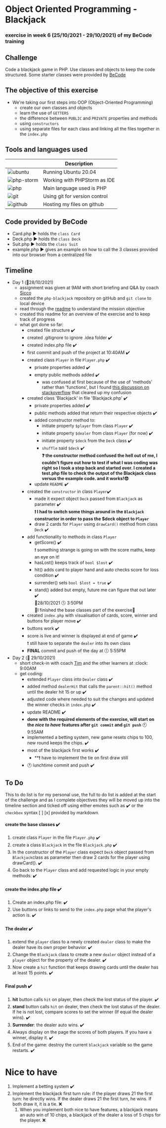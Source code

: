 # Object Oriented Programming - Blackjack
### exercise in week 6 (25/10/2021 - 29/10/2021) of my BeCode training
## Challenge

Code a blackjack game in PHP. Use classes and objects to keep the code structured.
Some starter classes were provided by [BeCode](https://github.com/becodeorg/ANT-Lamarr-5.34/tree/main/2.The-Hill/php/4.oop-blackjackgame/code)

## The objective of this exercise

* We're taking our first steps into OOP (Object-Oriented Programming)
  * create our own classes and objects
  * learn the use of `GETTERS`
  * the difference between `PUBLIC` and `PRIVATE` properties and methods
  * using `constructors`
  * using separate files for each class and linking all the files together in the `index.php`

## Tools and languages used

|  | Description |
| ----------- | ----------- |
| ![ubuntu](IMG/ubuntu-logo.png) | Running Ubuntu 20.04 |
| ![php-storm](IMG/phpstorm-logo.jpeg) | Working with PHPStorm as IDE |
| ![php](IMG/php-logo.jpg) | Main language used is PHP |
| ![git](IMG/git-logo.png) | Using git for version control |
| ![github](IMG/github-logo.png) | Hosting my files on github |

## Code provided by BeCode

* Card.php :arrow_forward: holds the `class Card`
* Deck.php :arrow_forward: holds the `class Deck`
* Suit.php :arrow_forward: holds the `class Suit`
* example.php :arrow_forward: gives an example on how to call the 3 classes provided into our browser from a centralized file

## Timeline

* Day 1 (:date:28/10/2021)
  * assignment was given at 9AM with short briefing and Q&A by coach [Sicco](https://github.com/Sick-0)
  * created the `php-blackjack` repository on gitHub and `git clone` to local device
  * read through the [readme](https://github.com/becodeorg/ANT-Lamarr-5.34/blob/main/2.The-Hill/php/4.oop-blackjackgame/README.md) to understand the mission objective
  * created this readme for an overview of the exercise and to keep track of progress
  * what got done so far:
    * created file structure :heavy_check_mark:
    * created .gitignore to ignore .idea folder :heavy_check_mark:
    * created index.php file :heavy_check_mark:
    * first commit and push of the project at 10:40AM :heavy_check_mark:
    * created class `Player` in file `Player.php` :heavy_check_mark:
      * private properties added :heavy_check_mark:
      * empty public methods added :heavy_check_mark:
        * was confused at first because of the use of 'methods' rather than 'functions', but I found [this discussion on stackoverflow](https://stackoverflow.com/questions/22913321/why-functions-are-called-methods-in-java) that cleared up my confusion
    * created class 'Blackjack' in file 'Blackjack.php' :heavy_check_mark:
      * private properties added :heavy_check_mark:
      * public methods added that return their respective objects :heavy_check_mark:
      * added constructor method to:
        * initiate property `$player` from class `Player` :heavy_check_mark:
        * initiate property `$dealer` from class `Player` (for now) :heavy_check_mark:
        * initiate property `$deck` from the `Deck` class :heavy_check_mark:
        * `shuffle` said `$deck` :heavy_check_mark:  
**:question: the constructor method confused the hell out of me, I couldn't figure out how to test if what I was coding was right so I took a step back and started over. I created a test.php file to check the output of the Blackjack class versus the example code. and it works!:sunglasses:**
      * update `README`  :heavy_check_mark:
    * created the `constructor` in class `Player`:heavy_check_mark:
      * made it expect object `Deck` passed from `Blackjack` as parameter :heavy_check_mark:  
      **:exclamation: I had to switch some things around in the `Blackjack` constructor in order to pass the $deck object to `Player`**
      * draw 2 cards for `Player` using `drawCard()` method from class `Deck` :heavy_check_mark:
    * add functionality to methods in class `Player`
      * getScore() :heavy_check_mark:  
      :exclamation: something strange is going on with the score maths, keep an eye on it!
      * hasLost() keeps track of `bool $lost` :heavy_check_mark:
      * hit() adds card to player hand and auto checks score for loss condition :heavy_check_mark:
      * surrender() sets `bool $lost = true` :heavy_check_mark:
      * stand() added but empty, future me can figure that out later :heavy_check_mark:  
:date:28/10/2021 :clock4: 3:50PM  
:tada:I finished the base classes part of the exercise:tada:
    * created `index.php` with visualisation of cards, score, winner and buttons for player move :heavy_check_mark:
    * buttons work :heavy_check_mark:
    * score is live and winner is displayed at end of game :heavy_check_mark:  
    :exclamation: still have to separate the `dealer` into its own class
    * **FINAL** commit and push of the day at :clock6: 5:55PM
* Day 2 (:date: 29/10/2021)
  * short check-in with coach [Tim](https://github.com/Timmeahj) and the other learners at :clock: 9:00AM
  * get coding:
    * extended `Player` class into `Dealer` class :heavy_check_mark:
    * added method `dealerHit` that calls the `parent::hit()` method until the dealer hit 15 or up :heavy_check_mark:
    * adjusted code where needed to suit the changes and updated the winner checks in `index.php` :heavy_check_mark:
    * update README :heavy_check_mark:
    * **done with the required elements of the exercise, will start on the *nice to have* features after `git commit` and `git push`** :clock10: 9:55AM
    * implemented a betting system, new game resets chips to 100, new round keeps the chips. :heavy_check_mark:
    * most of the blackjack first works :heavy_check_mark:
      * **:exclamation: have to implement the tie on first draw still
    * :clock1: lunchtime commit and push :heavy_check_mark:

## To Do

This to do list is for my personal use, the full to do list is added at the start of the challenge and as I complete
objectives they will be moved up into the timeline section and ticked off using either emotes such as :heavy_check_mark: 
or the `checkbox` syntax [ ] [x] provided by markdown.

#### create the base classes :heavy_check_mark:
1. create class `Player` in the file `Player.php` :heavy_check_mark:
2. create a class `Blackjack` in the file `Blackjack.php` :heavy_check_mark:
3. In the constructor of the `Player` class expect `Deck` object passed from `Blackjack`class as parameter then draw 2 cards for the player using drawCard(). :heavy_check_mark:
4. Go back to the `Player` class and add requested logic in your empty methods: :heavy_check_mark:

#### create the index.php file :heavy_check_mark:
1. Create an index.php file: :heavy_check_mark:
2. Use buttons or links to send to the `index.php` page what the player's action is. :heavy_check_mark:

#### The dealer :heavy_check_mark:

1. extend the `player` class to a newly created `dealer` class to make the dealer have its own proper behavior.  :heavy_check_mark:
2. Change the `Blackjack` class to create a new `dealer` object instead of a `player` object for the property of the dealer. :heavy_check_mark:
3. Now create a `hit` function that keeps drawing cards until the dealer has at least 15 points. :heavy_check_mark:

#### Final push :heavy_check_mark:

1. **hit** button calls `hit` on player, then check the lost status of the player. :heavy_check_mark:
2. **stand** button calls `hit` on dealer, then check the lost status of the dealer. If he is not lost, compare scores to set the winner (If equal the dealer wins). :heavy_check_mark:
3. **Surrender**: the dealer auto wins. :heavy_check_mark:
4. Always display on the page the scores of both players. If you have a winner, display it. :heavy_check_mark:
5. End of the game: destroy the current `blackjack` variable so the game restarts. :heavy_check_mark:

# Nice to have
1. Implement a betting system :heavy_check_mark:
2. Implement the blackjack first turn rule: if the player draws 21 the first turn: he directly wins. If the dealer draws 21 the first turn, he wins. If both draw it, it is a tie.  :x:
   1. When you implement both nice to have features, a blackjack means an auto win of 10 chips, a blackjack of the dealer a loss of 5 chips for the player. :x: